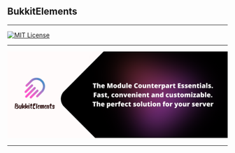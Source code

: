 
## BukkitElements
***
[![MIT License](https://img.shields.io/github/license/pl3xgaming/Purpur?&logo=github)](LICENSE)
***
![Banner](images/image-1.png)
***
